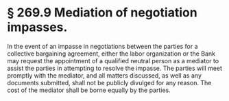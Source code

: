 # § 269.9   Mediation of negotiation impasses.

In the event of an impasse in negotiations between the parties for a collective bargaining agreement, either the labor organization or the Bank may request the appointment of a qualified neutral person as a mediator to assist the parties in attempting to resolve the impasse. The parties will meet promptly with the mediator, and all matters discussed, as well as any documents submitted, shall not be publicly divulged for any reason. The cost of the mediator shall be borne equally by the parties.




